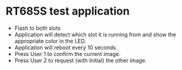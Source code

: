 # RT685S test application
* Flash to both slots
* Application will detect which slot it is running from and show the appropriate color in the LED.
* Application will reboot every 10 seconds.
* Press User 1 to confirm the current image.
* Press User 2 to request (with Initial) the other image.
